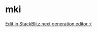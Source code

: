 # mki

[Edit in StackBlitz next generation editor ⚡️](https://stackblitz.com/~/github.com/HildusOter/mki)